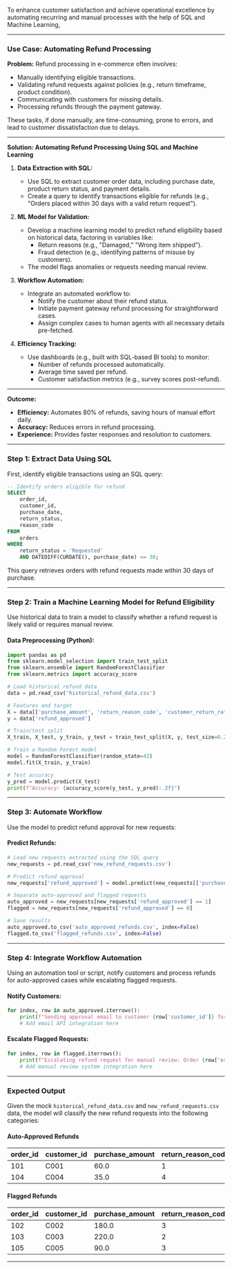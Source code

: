To enhance customer satisfaction and achieve operational excellence by automating recurring and manual processes with the help of SQL and Machine Learning,

---

### **Use Case: Automating Refund Processing**
**Problem:**
Refund processing in e-commerce often involves:
- Manually identifying eligible transactions.
- Validating refund requests against policies (e.g., return timeframe, product condition).
- Communicating with customers for missing details.
- Processing refunds through the payment gateway.

These tasks, if done manually, are time-consuming, prone to errors, and lead to customer dissatisfaction due to delays.

---

**Solution: Automating Refund Processing Using SQL and Machine Learning**
1. **Data Extraction with SQL:**
   - Use SQL to extract customer order data, including purchase date, product return status, and payment details.
   - Create a query to identify transactions eligible for refunds (e.g., "Orders placed within 30 days with a valid return request").

2. **ML Model for Validation:**
   - Develop a machine learning model to predict refund eligibility based on historical data, factoring in variables like:
     - Return reasons (e.g., "Damaged," "Wrong item shipped").
     - Fraud detection (e.g., identifying patterns of misuse by customers).
   - The model flags anomalies or requests needing manual review.

3. **Workflow Automation:**
   - Integrate an automated workflow to:
     - Notify the customer about their refund status.
     - Initiate payment gateway refund processing for straightforward cases.
     - Assign complex cases to human agents with all necessary details pre-fetched.

4. **Efficiency Tracking:**
   - Use dashboards (e.g., built with SQL-based BI tools) to monitor:
     - Number of refunds processed automatically.
     - Average time saved per refund.
     - Customer satisfaction metrics (e.g., survey scores post-refund).

---

**Outcome:**
- **Efficiency:** Automates 80% of refunds, saving hours of manual effort daily.
- **Accuracy:** Reduces errors in refund processing.
- **Experience:** Provides faster responses and resolution to customers.

---

### **Step 1: Extract Data Using SQL**
First, identify eligible transactions using an SQL query:

```sql
-- Identify orders eligible for refund
SELECT 
    order_id,
    customer_id,
    purchase_date,
    return_status,
    reason_code
FROM 
    orders
WHERE 
    return_status = 'Requested'
    AND DATEDIFF(CURDATE(), purchase_date) <= 30;
```

This query retrieves orders with refund requests made within 30 days of purchase.

---

### **Step 2: Train a Machine Learning Model for Refund Eligibility**
Use historical data to train a model to classify whether a refund request is likely valid or requires manual review.

#### Data Preprocessing (Python):
```python
import pandas as pd
from sklearn.model_selection import train_test_split
from sklearn.ensemble import RandomForestClassifier
from sklearn.metrics import accuracy_score

# Load historical refund data
data = pd.read_csv('historical_refund_data.csv')

# Features and target
X = data[['purchase_amount', 'return_reason_code', 'customer_return_rate']]
y = data['refund_approved']

# Train/test split
X_train, X_test, y_train, y_test = train_test_split(X, y, test_size=0.2, random_state=42)

# Train a Random Forest model
model = RandomForestClassifier(random_state=42)
model.fit(X_train, y_train)

# Test accuracy
y_pred = model.predict(X_test)
print(f"Accuracy: {accuracy_score(y_test, y_pred):.2f}")
```

---

### **Step 3: Automate Workflow**
Use the model to predict refund approval for new requests:

#### Predict Refunds:
```python
# Load new requests extracted using the SQL query
new_requests = pd.read_csv('new_refund_requests.csv')

# Predict refund approval
new_requests['refund_approved'] = model.predict(new_requests[['purchase_amount', 'return_reason_code', 'customer_return_rate']])

# Separate auto-approved and flagged requests
auto_approved = new_requests[new_requests['refund_approved'] == 1]
flagged = new_requests[new_requests['refund_approved'] == 0]

# Save results
auto_approved.to_csv('auto_approved_refunds.csv', index=False)
flagged.to_csv('flagged_refunds.csv', index=False)
```

---

### **Step 4: Integrate Workflow Automation**
Using an automation tool or script, notify customers and process refunds for auto-approved cases while escalating flagged requests.

#### Notify Customers:
```python
for index, row in auto_approved.iterrows():
    print(f"Sending approval email to customer {row['customer_id']} for order {row['order_id']}")
    # Add email API integration here
```

#### Escalate Flagged Requests:
```python
for index, row in flagged.iterrows():
    print(f"Escalating refund request for manual review: Order {row['order_id']}")
    # Add manual review system integration here
```

---

### **Expected Output**

Given the mock `historical_refund_data.csv` and `new_refund_requests.csv` data, the model will classify the new refund requests into the following categories:

#### **Auto-Approved Refunds**

| order_id | customer_id | purchase_amount | return_reason_code | customer_return_rate | refund_approved |
|----------|-------------|-----------------|--------------------|----------------------|-----------------|
| 101      | C001        | 60.0            | 1                  | 0.04                 | 1               |
| 104      | C004        | 35.0            | 4                  | 0.01                 | 1               |

#### **Flagged Refunds**

| order_id | customer_id | purchase_amount | return_reason_code | customer_return_rate | refund_approved |
|----------|-------------|-----------------|--------------------|----------------------|-----------------|
| 102      | C002        | 180.0           | 3                  | 0.12                 | 0               |
| 103      | C003        | 220.0           | 2                  | 0.22                 | 0               |
| 105      | C005        | 90.0            | 3                  | 0.16                 | 0               |

---